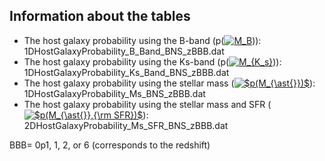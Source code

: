 Information about the tables
----------------------------

* The host galaxy probability using the B-band (p(<a href="https://www.codecogs.com/eqnedit.php?latex=M_B" target="_blank"><img src="https://latex.codecogs.com/gif.latex?M_B" title="M_B" /></a>)): 1DHostGalaxyProbability_B_Band_BNS_zBBB.dat
* The host galaxy probability using the Ks-band (p(<a href="https://www.codecogs.com/eqnedit.php?latex=M_{K_s}" target="_blank"><img src="https://latex.codecogs.com/gif.latex?M_{K_s}" title="M_{K_s}" /></a>)): 1DHostGalaxyProbability_Ks_Band_BNS_zBBB.dat
* The host galaxy probability using the stellar mass (<a href="https://www.codecogs.com/eqnedit.php?latex=$p(M_{\ast{}})$" target="_blank"><img src="https://latex.codecogs.com/gif.latex?$p(M_{\ast{}})$" title="$p(M_{\ast{}})$" /></a>): 1DHostGalaxyProbability_Ms_BNS_zBBB.dat
* The host galaxy probability using the stellar mass and SFR (<a href="https://www.codecogs.com/eqnedit.php?latex=$p(M_{\ast{}},{\rm&space;SFR})$" target="_blank"><img src="https://latex.codecogs.com/gif.latex?$p(M_{\ast{}},{\rm&space;SFR})$" title="$p(M_{\ast{}},{\rm SFR})$" /></a>): 2DHostGalaxyProbability_Ms_SFR_BNS_zBBB.dat

BBB= 0p1, 1, 2, or 6 (corresponds to the redshift)

